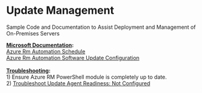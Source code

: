 # Update Management

Sample Code and Documentation to Assist Deployment and Management of On-Premises Servers

<b><u>Microsoft Documentation</u>:</b>
<br><a href="https://docs.microsoft.com/en-us/powershell/module/azurerm.automation/new-azurermautomationschedule?view=azurermps-6.13.0">Azure Rm Automation Schedule</a>
<br><a href="https://docs.microsoft.com/en-us/powershell/module/azurerm.automation/new-azurermautomationsoftwareupdateconfiguration?view=azurermps-6.13.0">Azure Rm Automation Software Update Configuration</a>
<br><br><b><u>Troubleshooting</u>:</b><br>1) Ensure Azure RM PowerShell module is completely up to date.<br>2) <a href="https://www.youtube.com/watch?v=6fhvYSgQRwg">Troubleshoot Update Agent Readiness: Not Configured</a>
